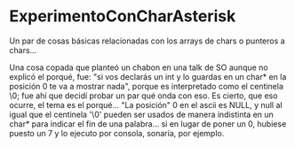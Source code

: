 # ExperimentoConCharAsterisk
<p>Un par de cosas básicas relacionadas con los arrays de chars o punteros a chars...</p>
Una cosa copada que planteó un chabon en una talk de SO aunque no explicó el porqué, fue: "si vos declarás un int y lo guardas en un char* en la posición 0 te va a mostrar nada", porque es interpretado como el centinela \0; fue ahí que decidí probar un par qué onda con eso. Es cierto, que eso ocurre, el tema es el porqué... "La posición" 0 en el ascii es NULL, y null al igual que el centinela '\0' pueden ser usados de manera indistinta en un char* para indicar el fin de una palabra... si en lugar de poner un 0, hubiese puesto un 7 y lo ejecuto por consola, sonaría, por ejemplo.

